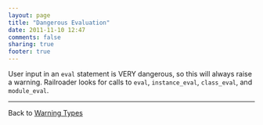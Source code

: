 ```yaml
---
layout: page
title: "Dangerous Evaluation"
date: 2011-11-10 12:47
comments: false
sharing: true
footer: true
---
```


User input in an `eval` statement is VERY dangerous, so this will always raise a warning. Railroader looks for calls to `eval`, `instance_eval`, `class_eval`, and `module_eval`.

---
Back to [Warning Types](/docs/warning_types)

